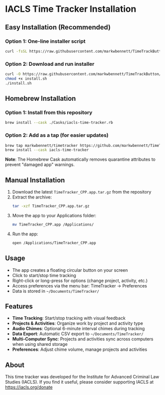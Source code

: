 # IACLS Time Tracker Installation

## Easy Installation (Recommended)

### Option 1: One-line installer script
```bash
curl -fsSL https://raw.githubusercontent.com/markwbennett/TimeTrackButton/main/install.sh | bash
```

### Option 2: Download and run installer
```bash
curl -O https://raw.githubusercontent.com/markwbennett/TimeTrackButton/main/install.sh
chmod +x install.sh
./install.sh
```

## Homebrew Installation

### Option 1: Install from this repository
```bash
brew install --cask ./Casks/iacls-time-tracker.rb
```

### Option 2: Add as a tap (for easier updates)
```bash
brew tap markwbennett/timetracker https://github.com/markwbennett/TimeTrackButton
brew install --cask iacls-time-tracker
```

**Note**: The Homebrew Cask automatically removes quarantine attributes to prevent "damaged app" warnings.

## Manual Installation

1. Download the latest `TimeTracker_CPP.app.tar.gz` from the repository
2. Extract the archive:
   ```bash
   tar -xzf TimeTracker_CPP.app.tar.gz
   ```
3. Move the app to your Applications folder:
   ```bash
   mv TimeTracker_CPP.app /Applications/
   ```
4. Run the app:
   ```bash
   open /Applications/TimeTracker_CPP.app
   ```

## Usage

- The app creates a floating circular button on your screen
- Click to start/stop time tracking
- Right-click or long-press for options (change project, activity, etc.)
- Access preferences via the menu bar: TimeTracker → Preferences
- Data is stored in `~/Documents/TimeTracker/`

## Features

- **Time Tracking**: Start/stop tracking with visual feedback
- **Projects & Activities**: Organize work by project and activity type
- **Audio Chimes**: Optional 6-minute interval chimes during tracking
- **Data Export**: Automatic CSV export to `~/Documents/TimeTracker/`
- **Multi-Computer Sync**: Projects and activities sync across computers when using shared storage
- **Preferences**: Adjust chime volume, manage projects and activities

## About

This time tracker was developed for the Institute for Advanced Criminal Law Studies (IACLS). If you find it useful, please consider supporting IACLS at https://iacls.org/donate 